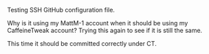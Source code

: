 Testing SSH GitHub configuration file.

Why is it using my MattM-1 account when it should be using my CaffeineTweak account? Trying this again to see if it is still the same. 

This time it should be committed correctly under CT.
